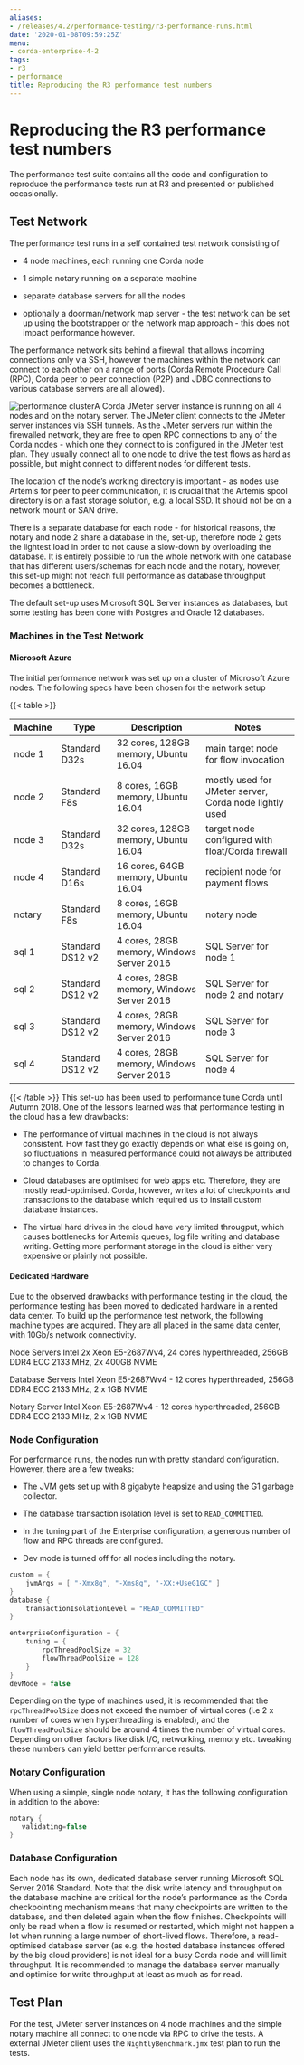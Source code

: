 ```yaml
---
aliases:
- /releases/4.2/performance-testing/r3-performance-runs.html
date: '2020-01-08T09:59:25Z'
menu:
- corda-enterprise-4-2
tags:
- r3
- performance
title: Reproducing the R3 performance test numbers
---
```



# Reproducing the R3 performance test numbers

The performance test suite contains all the code and configuration to reproduce the performance tests run at R3 and
            presented or published occasionally.


## Test Network

The performance test runs in a self contained test network consisting of


* 4 node machines, each running one Corda node


* 1 simple notary running on a separate machine


* separate database servers for all the nodes


* optionally a doorman/network map server - the test network can be set up using the bootstrapper or the network map
                        approach - this does not impact performance however.


The performance network sits behind a firewall that allows incoming connections only via SSH, however the machines
                within the network can connect to each other on a range of ports (Corda Remote Procedure Call (RPC), Corda peer to
                peer connection (P2P) and JDBC connections to various database servers are all allowed).

![performance cluster](performance-testing/resources/performance-cluster.png "performance cluster")A Corda JMeter server instance is running on all 4 nodes and on the notary server. The JMeter client connects to the
                JMeter server instances via SSH tunnels. As the JMeter servers run within the firewalled network, they are free to
                open RPC connections to any of the Corda nodes - which one they connect to is configured in the JMeter test plan.
                They usually connect all to one node to drive the test flows as hard as possible, but might connect to different
                nodes for different tests.

The location of the node’s working directory is important - as nodes use Artemis for peer to peer communication, it is
                crucial that the Artemis spool directory is on a fast storage solution, e.g. a local SSD. It should not be on a network
                mount or SAN drive.

There is a separate database for each node - for historical reasons, the notary and node 2 share a database in the,
                set-up, therefore node 2 gets the lightest load in order to not cause a slow-down by overloading the database. It
                is entirely possible to run the whole network with one database that has different users/schemas for each node and the
                notary, however, this set-up might not reach full performance as database throughput becomes a bottleneck.

The default set-up uses Microsoft SQL Server instances as databases, but some testing has been done with Postgres
                and Oracle 12 databases.


### Machines in the Test Network


#### Microsoft Azure

The initial performance network was set up on a cluster of Microsoft Azure nodes. The following specs have been chosen
                        for the network setup


{{< table >}}

|Machine|Type|Description|Notes|
|---------|------------------|-------------------------------------------|---------------------------------------------------------|
|node 1|Standard D32s|32 cores, 128GB memory, Ubuntu 16.04|main target node for  flow invocation|
|node 2|Standard F8s|8 cores, 16GB memory, Ubuntu 16.04|mostly used for JMeter server, Corda node lightly used|
|node 3|Standard D32s|32 cores, 128GB memory, Ubuntu 16.04|target node configured with float/Corda firewall|
|node 4|Standard D16s|16 cores, 64GB memory, Ubuntu 16.04|recipient node for payment flows|
|notary|Standard F8s|8 cores, 16GB memory, Ubuntu 16.04|notary node|
|sql 1|Standard DS12 v2|4 cores, 28GB memory, Windows Server 2016|SQL Server for node 1|
|sql 2|Standard DS12 v2|4 cores, 28GB memory, Windows Server 2016|SQL Server for node 2 and notary|
|sql 3|Standard DS12 v2|4 cores, 28GB memory, Windows Server 2016|SQL Server for node 3|
|sql 4|Standard DS12 v2|4 cores, 28GB memory, Windows Server 2016|SQL Server for node 4|

{{< /table >}}
This set-up has been used to performance tune Corda until Autumn 2018. One of the lessons learned was that performance
                        testing in the cloud has a few drawbacks:


* The performance of virtual machines in the cloud is not always consistent. How fast they go exactly depends on what
                                else is going on, so fluctuations in measured performance could not always be attributed to changes to Corda.


* Cloud databases are optimised for web apps etc. Therefore, they are mostly read-optimised. Corda, however, writes
                                a lot of checkpoints and transactions to the database which required us to install custom database instances.


* The virtual hard drives in the cloud have very limited througput, which causes bottlenecks for Artemis queues,
                                log file writing and database writing. Getting more performant storage in the cloud is either very expensive or
                                plainly not possible.



#### Dedicated Hardware

Due to the observed drawbacks with performance testing in the cloud, the performance testing has been moved to
                        dedicated hardware in a rented data center. To build up the performance test network, the following machine types are
                        acquired. They are all placed in the same data center, with 10Gb/s network connectivity.



Node Servers
Intel  2x Xeon E5-2687Wv4, 24 cores hyperthreaded, 256GB DDR4 ECC 2133 MHz, 2x 400GB NVME


Database Servers
Intel  Xeon E5-2687Wv4 - 12 cores hyperthreaded, 256GB DDR4 ECC 2133 MHz, 2 x 1GB NVME


Notary Server
Intel  Xeon E5-2687Wv4 - 12 cores hyperthreaded, 256GB DDR4 ECC 2133 MHz, 2 x 1GB NVME


### Node Configuration

For performance runs, the nodes run with pretty standard configuration. However, there are a few tweaks:


* The JVM gets set up with 8 gigabyte heapsize and using the G1 garbage collector.


* The database transaction isolation level is set to `READ_COMMITTED`.


* In the tuning part of the Enterprise configuration, a generous number of flow and RPC threads are configured.


* Dev mode is turned off for all nodes including the notary.


```kotlin
custom = {
    jvmArgs = [ "-Xmx8g", "-Xms8g", "-XX:+UseG1GC" ]
}
database {
    transactionIsolationLevel = "READ_COMMITTED"
}

enterpriseConfiguration = {
    tuning = {
        rpcThreadPoolSize = 32
        flowThreadPoolSize = 128
    }
}
devMode = false
```
Depending on the type of machines used, it is recommended that the `rpcThreadPoolSize` does not exceed the number of
                    virtual cores (i.e 2 x number of cores when hyperthreading is enabled), and the `flowThreadPoolSize` should be around
                    4 times the number of virtual cores. Depending on other factors like disk I/O, networking, memory etc. tweaking these
                    numbers can yield better performance results.


### Notary Configuration

When using a simple, single node notary, it has the following configuration in addition to the above:

```kotlin
notary {
   validating=false
}
```

### Database Configuration

Each node has its own, dedicated database server running Microsoft SQL Server 2016 Standard.
                    Note that the disk write latency and throughput on the database machine are critical for the node’s performance as the
                    Corda checkpointing mechanism means that many checkpoints are written to the database, and then deleted again when the
                    flow finishes. Checkpoints will only be read when a flow is resumed or restarted, which might not happen a lot when
                    running a large number of short-lived flows. Therefore, a read-optimised database server (as e.g. the hosted database
                    instances offered by the big cloud providers) is not ideal for a busy Corda node and will limit throughput.
                    It is recommended to manage the database server manually and optimise for write throughput at least as much as for read.


## Test Plan

For the test, JMeter server instances on 4 node machines and the simple notary machine all connect to one node via RPC
                to drive the tests. A external JMeter client uses the `NightlyBenchmark.jmx` test plan to run the tests.


